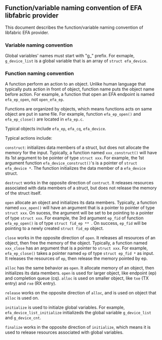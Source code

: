 ## Function/variable naming convention of EFA libfabric provider

This document describes the function/variable naming convention of
libfabric EFA provider.

### Variable naming convention

Global variables' names must start with "g_" prefix. For exmaple,
`g_device_list` is a global variable that is an array of `struct efa_device`.

### Function naming convention

A function perform an action to an object. Unlike human language
that typically puts action in front of object,
function name puts the object name before action. For example,
a function that open an EFA endpoint is named `efa_ep_open`,
not `open_efa_ep`.

Functions are organized by objects, which means functions
acts on same object are put in same file. For example,
function `efa_ep_open()` and `efa_ep_close()` are located
in `efa_ep.c`.

Typical objects include `efa_ep`, `efa_cq`, `efa_device`.

Typical actions include:

`construct`: initializes data members of a struct, but does not allocate
the memory for the input. Typically, a function named `xxx_construct()`
will have its 1st argument to be pointer of type `struct xxx`.
For example, the 1st argument function `efa_device_construct()`'s is
a pointer of `struct efa_device *`. The function initializes the data
member of a `efa_device` struct.

`destruct` works in the opposite direction of `contruct`. It releases
resources associated with data members of a struct, but does not release
the memory of the struct itself.

`open` allocate an object and initializes its data members. Typically,
a function named `xxx_open()` will have an argument that is a pointer
to pointer of type `struct xxx`. On sucess, the argument will be set
to be pointing to a pointer of type `struct xxx`. For example,
the 3rd argument `ep_fid` of function `efa_ep_open()` is of type `struct fid_ep ** `.
On success, `ep_fid` will be pointing to a newly created `struct fid_ep` object.

`close` works in the opposite direction of `open`. It releases all
resources of an object, then free the memory of the object. Typically,
a function named `xxx_close` has an argument that is a pointer to `struct xxx`.
For example, `efa_ep_close()` takes a pointer named `ep` of type `struct ep_fid *` as
input. It releases the resources of `ep`, then release the memory pointed by ep.

`alloc` has the same behavior as `open`. It allocate memory of an object, then
initializes its data members. `open` is used for larger object, like endpoint (ep)
and completion queue (cq). `alloc` is used on smaller object, like `txe` (TX entry)
and `rxe` (RX entry).

`release` works on the opposite direction of `alloc`, and is used on object
that `alloc` is used on.

`initialize` is used to initialze global variables. For example, `efa_device_list_initialize`
initializeds the global variable `g_device_list` and `g_device_cnt`.

`finalize` works in the opposite direction of `initialize`, which means it is used
to release resources associated with global variables.
